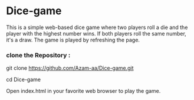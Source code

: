 ﻿# Dice-game
This is a simple web-based dice game where two players roll a die and the player with the highest number wins. If both players roll the same number, it's a draw. The game is played by refreshing the page.

### clone the Repository :
git clone https://github.com/Azam-aa/Dice-game.git

cd Dice-game

Open index.html in your favorite web browser to play the game.
